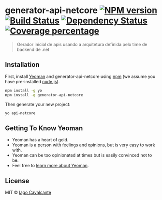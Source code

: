 # generator-api-netcore [![NPM version][npm-image]][npm-url] [![Build Status][travis-image]][travis-url] [![Dependency Status][daviddm-image]][daviddm-url] [![Coverage percentage][coveralls-image]][coveralls-url]
> Gerador inicial de apis usando a arquitetura definida pelo time de backend de .net

## Installation

First, install [Yeoman](http://yeoman.io) and generator-api-netcore using [npm](https://www.npmjs.com/) (we assume you have pre-installed [node.js](https://nodejs.org/)).

```bash
npm install -g yo
npm install -g generator-api-netcore
```

Then generate your new project:

```bash
yo api-netcore
```

## Getting To Know Yeoman

 * Yeoman has a heart of gold.
 * Yeoman is a person with feelings and opinions, but is very easy to work with.
 * Yeoman can be too opinionated at times but is easily convinced not to be.
 * Feel free to [learn more about Yeoman](http://yeoman.io/).

## License

MIT © [Iago Cavalcante](iagocavalcante.com.br)


[npm-image]: https://badge.fury.io/js/generator-api-netcore.svg
[npm-url]: https://npmjs.org/package/generator-api-netcore
[travis-image]: https://travis-ci.org/iagocavalcante/generator-api-netcore.svg?branch=master
[travis-url]: https://travis-ci.org/iagocavalcante/generator-api-netcore
[daviddm-image]: https://david-dm.org/iagocavalcante/generator-api-netcore.svg?theme=shields.io
[daviddm-url]: https://david-dm.org/iagocavalcante/generator-api-netcore
[coveralls-image]: https://coveralls.io/repos/iagocavalcante/generator-api-netcore/badge.svg
[coveralls-url]: https://coveralls.io/r/iagocavalcante/generator-api-netcore
